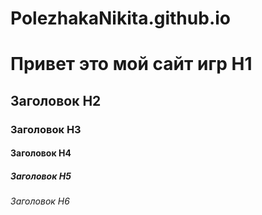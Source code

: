 # PolezhakaNikita.github.io
# Привет это мой сайт игр H1
## Заголовок H2
### Заголовок H3
#### Заголовок H4
##### Заголовок H5
###### Заголовок H6
